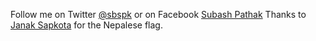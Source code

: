 Follow me on Twitter [@sbspk](http://twitter.com/sbspk) or on Facebook [Subash Pathak](http://facebook.com/return.undefined)
Thanks to [Janak Sapkota](https://www.facebook.com/naturerose4u) for the Nepalese flag.
